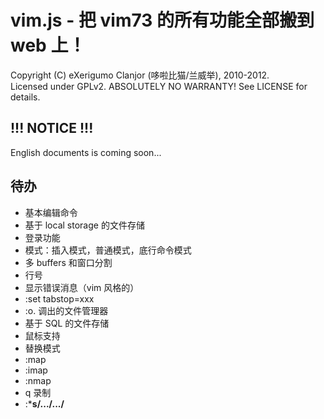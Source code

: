 ﻿# vim.js - 把 vim73 的所有功能全部搬到 web 上！
Copyright (C) eXerigumo Clanjor (哆啦比猫/兰威举), 2010-2012.<br>
Licensed under GPLv2. ABSOLUTELY NO WARRANTY! See LICENSE for details.

## !!! NOTICE !!!

English documents is coming soon...


## 待办

* 基本编辑命令
* 基于 local storage 的文件存储
* 登录功能
* 模式：插入模式，普通模式，底行命令模式
* 多 buffers 和窗口分割
* 行号
* 显示错误消息（vim 风格的）
* :set tabstop=xxx
* :o. 调出的文件管理器
* 基于 SQL 的文件存储
* 鼠标支持
* 替换模式
* :map
* :imap
* :nmap
* q 录制
* :***s/.../.../**

